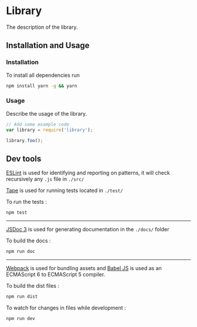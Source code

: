 # Library

The description of the library.

## Installation and Usage

### Installation

To install all dependencies run

```bash
npm install yarn -g && yarn
```

### Usage

Describe the usage of the library.

```javascript
// Add some example code
var library = require('library');

library.foo();
```

## Dev tools

[ESLint](https://github.com/eslint/eslint) is used for identifying and reporting on patterns, it will check recursively any `.js` file in `./src/`

[Tape](https://github.com/substack/tape) is used for running tests located in `./test/`

To run the tests :

```bash
npm test
```

---

[JSDoc 3](https://github.com/jsdoc3/jsdoc) is used for generating documentation in the `./docs/` folder

To build the docs :

```bash
npm run doc
```

---

[Webpack](https://github.com/webpack/webpack) is used for bundling assets and [Babel JS](https://github.com/babel/babel) is used as an ECMAScript 6 to ECMAScript 5 compiler.

To build the dist files :

```bash
npm run dist
```

To watch for changes in files while development :

```bash
npm run dev
```
